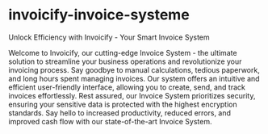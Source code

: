 # invoicify-invoice-systeme

Unlock Efficiency with Invoicify - Your Smart Invoice System

Welcome to Invoicify, our cutting-edge Invoice System - the ultimate solution to streamline your business operations and revolutionize your invoicing process. 
Say goodbye to manual calculations, tedious paperwork, and long hours spent managing invoices. Our system offers an intuitive and efficient user-friendly interface, 
allowing you to create, send, and track invoices effortlessly. Rest assured, our Invoice System prioritizes security, 
ensuring your sensitive data is protected with the highest encryption standards. Say hello to increased productivity, reduced errors, 
and improved cash flow with our state-of-the-art Invoice System.
